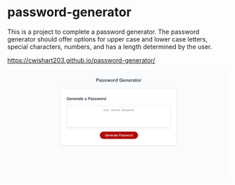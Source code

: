 # password-generator

This is a project to complete a password generator. The password generator should offer options for upper case and lower case letters, special characters, numbers, and has a length determined by the user.

https://cwishart203.github.io/password-generator/

![Project Screenshot](./assets/images/passgen-preview.png)